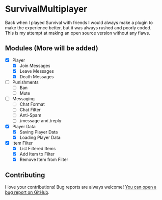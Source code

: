 # SurvivalMultiplayer

Back when I played Survival with friends I would always make a plugin to make the experience better, but it was always rushed and poorly coded. This is my attempt at making an open source version without any flaws.

## Modules (More will be added)

- [x] Player
  - [x] Join Messages
  - [x] Leave Messages
  - [x] Death Messages

- [ ] Punishments
  - [ ] Ban
  - [ ] Mute

- [ ] Messaging
  - [ ] Chat Format
  - [ ] Chat Filter
  - [ ] Anti-Spam
  - [ ] /message and /reply

- [x] Player Data
  - [x] Saving Player Data
  - [x] Loading Player Data

- [x] Item Filter
  - [x] List Filtered Items
  - [x] Add Item to Filter
  - [x] Remove Item from Filter 

## Contributing

I love your contributions! Bug reports are always welcome! [You can open a bug report on GitHub](https://github.com/ohate/vanguard/issues/new).
